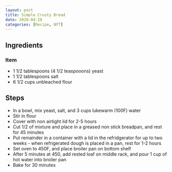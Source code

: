 ```yaml
---
layout: post
title: Simple Crusty Bread
date: 2020-04-28
categories: [Recipe, NYT]
---
```


## Ingredients

### Item

* 1 1/2 tablespoons (4 1/2 teaspooons) yeast
* 1 1/2 tablespoons salt
* 6 1/2 cups unbleached flour

## Steps

- In a bowl, mix yeast, salt, and 3 cups lukewarm (100F) water
- Stir in flour
- Cover with non airtight lid for 2-5 hours
- Cut 1/2 of mixture and place in a greased non stick breadpan, and rest for 45 minutes
- Put remainder in a container with a lid in the refridgerator for up to two weeks - when refrigerated dough is placed in a pan, rest for 1-2 hours
- Set oven to 450F, and place broiler pan on bottom shelf
- After 5 minutes at 450, add rested loaf on middle rack, and pour 1 cup of hot water into broiler pan
- Bake for 30 minutes
